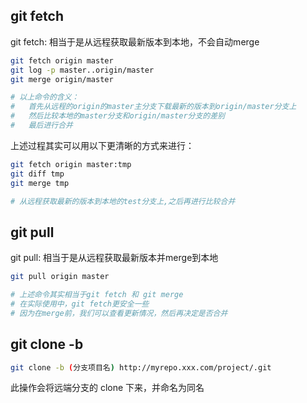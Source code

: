 ## git fetch
git fetch: 相当于是从远程获取最新版本到本地，不会自动merge

```bash
git fetch origin master
git log -p master..origin/master
git merge origin/master

# 以上命令的含义：
# 	首先从远程的origin的master主分支下载最新的版本到origin/master分支上
# 	然后比较本地的master分支和origin/master分支的差别
# 	最后进行合并
```
上述过程其实可以用以下更清晰的方式来进行：
```bash
git fetch origin master:tmp
git diff tmp 
git merge tmp

# 从远程获取最新的版本到本地的test分支上,之后再进行比较合并
```

## git pull
git pull: 相当于是从远程获取最新版本并merge到本地
```bash
git pull origin master

# 上述命令其实相当于git fetch 和 git merge
# 在实际使用中，git fetch更安全一些
# 因为在merge前，我们可以查看更新情况，然后再决定是否合并
```

## git clone -b
```bash
git clone -b (分支项目名) http://myrepo.xxx.com/project/.git
```
此操作会将远端分支的 clone 下来，并命名为同名